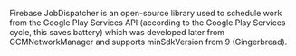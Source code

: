 Firebase JobDispatcher is an open-source library used to schedule work from the Google Play Services API (according to the Google Play Services cycle, this saves battery) which was developed later from GCMNetworkManager and supports minSdkVersion from 9 (Gingerbread).
